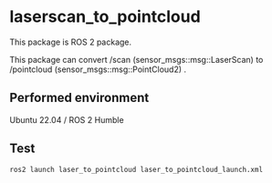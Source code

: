 # laserscan_to_pointcloud
This package is ROS 2 package.

This package can convert /scan (sensor_msgs::msg::LaserScan) to /pointcloud (sensor_msgs::msg::PointCloud2) .

## Performed environment
Ubuntu 22.04 / ROS 2 Humble

## Test
``` sh
ros2 launch laser_to_pointcloud laser_to_pointcloud_launch.xml
```
